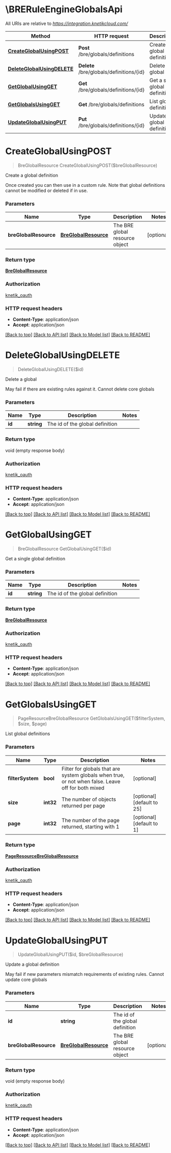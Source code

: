 # \BRERuleEngineGlobalsApi

All URIs are relative to *https://integration.knetikcloud.com/*

Method | HTTP request | Description
------------- | ------------- | -------------
[**CreateGlobalUsingPOST**](BRERuleEngineGlobalsApi.md#CreateGlobalUsingPOST) | **Post** /bre/globals/definitions | Create a global definition
[**DeleteGlobalUsingDELETE**](BRERuleEngineGlobalsApi.md#DeleteGlobalUsingDELETE) | **Delete** /bre/globals/definitions/{id} | Delete a global
[**GetGlobalUsingGET**](BRERuleEngineGlobalsApi.md#GetGlobalUsingGET) | **Get** /bre/globals/definitions/{id} | Get a single global definition
[**GetGlobalsUsingGET**](BRERuleEngineGlobalsApi.md#GetGlobalsUsingGET) | **Get** /bre/globals/definitions | List global definitions
[**UpdateGlobalUsingPUT**](BRERuleEngineGlobalsApi.md#UpdateGlobalUsingPUT) | **Put** /bre/globals/definitions/{id} | Update a global definition


# **CreateGlobalUsingPOST**
> BreGlobalResource CreateGlobalUsingPOST($breGlobalResource)

Create a global definition

Once created you can then use in a custom rule. Note that global definitions cannot be modified or deleted if in use.


### Parameters

Name | Type | Description  | Notes
------------- | ------------- | ------------- | -------------
 **breGlobalResource** | [**BreGlobalResource**](BreGlobalResource.md)| The BRE global resource object | [optional] 

### Return type

[**BreGlobalResource**](BreGlobalResource.md)

### Authorization

[knetik_oauth](../README.md#knetik_oauth)

### HTTP request headers

 - **Content-Type**: application/json
 - **Accept**: application/json

[[Back to top]](#) [[Back to API list]](../README.md#documentation-for-api-endpoints) [[Back to Model list]](../README.md#documentation-for-models) [[Back to README]](../README.md)

# **DeleteGlobalUsingDELETE**
> DeleteGlobalUsingDELETE($id)

Delete a global

May fail if there are existing rules against it. Cannot delete core globals


### Parameters

Name | Type | Description  | Notes
------------- | ------------- | ------------- | -------------
 **id** | **string**| The id of the global definition | 

### Return type

void (empty response body)

### Authorization

[knetik_oauth](../README.md#knetik_oauth)

### HTTP request headers

 - **Content-Type**: application/json
 - **Accept**: application/json

[[Back to top]](#) [[Back to API list]](../README.md#documentation-for-api-endpoints) [[Back to Model list]](../README.md#documentation-for-models) [[Back to README]](../README.md)

# **GetGlobalUsingGET**
> BreGlobalResource GetGlobalUsingGET($id)

Get a single global definition


### Parameters

Name | Type | Description  | Notes
------------- | ------------- | ------------- | -------------
 **id** | **string**| The id of the global definition | 

### Return type

[**BreGlobalResource**](BreGlobalResource.md)

### Authorization

[knetik_oauth](../README.md#knetik_oauth)

### HTTP request headers

 - **Content-Type**: application/json
 - **Accept**: application/json

[[Back to top]](#) [[Back to API list]](../README.md#documentation-for-api-endpoints) [[Back to Model list]](../README.md#documentation-for-models) [[Back to README]](../README.md)

# **GetGlobalsUsingGET**
> PageResourceBreGlobalResource GetGlobalsUsingGET($filterSystem, $size, $page)

List global definitions


### Parameters

Name | Type | Description  | Notes
------------- | ------------- | ------------- | -------------
 **filterSystem** | **bool**| Filter for globals that are system globals when true, or not when false. Leave off for both mixed | [optional] 
 **size** | **int32**| The number of objects returned per page | [optional] [default to 25]
 **page** | **int32**| The number of the page returned, starting with 1 | [optional] [default to 1]

### Return type

[**PageResourceBreGlobalResource**](PageResource«BreGlobalResource».md)

### Authorization

[knetik_oauth](../README.md#knetik_oauth)

### HTTP request headers

 - **Content-Type**: application/json
 - **Accept**: application/json

[[Back to top]](#) [[Back to API list]](../README.md#documentation-for-api-endpoints) [[Back to Model list]](../README.md#documentation-for-models) [[Back to README]](../README.md)

# **UpdateGlobalUsingPUT**
> UpdateGlobalUsingPUT($id, $breGlobalResource)

Update a global definition

May fail if new parameters mismatch requirements of existing rules. Cannot update core globals


### Parameters

Name | Type | Description  | Notes
------------- | ------------- | ------------- | -------------
 **id** | **string**| The id of the global definition | 
 **breGlobalResource** | [**BreGlobalResource**](BreGlobalResource.md)| The BRE global resource object | [optional] 

### Return type

void (empty response body)

### Authorization

[knetik_oauth](../README.md#knetik_oauth)

### HTTP request headers

 - **Content-Type**: application/json
 - **Accept**: application/json

[[Back to top]](#) [[Back to API list]](../README.md#documentation-for-api-endpoints) [[Back to Model list]](../README.md#documentation-for-models) [[Back to README]](../README.md)

